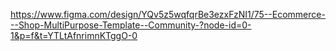 https://www.figma.com/design/YQv5z5wqfqrBe3ezxFzNI1/75--Ecommerce---Shop-MultiPurpose-Template--Community-?node-id=0-1&p=f&t=YTLtAfnrimnKTggO-0
